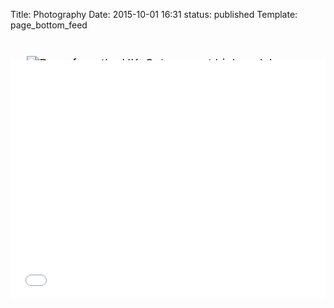 Title: Photography
Date: 2015-10-01 16:31
status: published
Template: page_bottom_feed

<div align = "center" style = "transform: matrix(1.33, 0, 0, 1.33, 0, 30);">
<a href="https://flickr.com/photos/46449570@N08/"><img src="https://bighugelabs.com/profilewidget/interesting.default/ffffff/770000/46449570@N08.jpg" border="0" alt="Doug from the UK. Get yours at bighugelabs.com" title="Doug from the UK. Get yours at bighugelabs.com" /></a>
</div>

<br>

<div style='position: relative; padding-bottom: 76%; height: 0; overflow: hidden;'>
    <iframe id='iframe' src='//flickrit.com/slideshowholder.php?height=75&size=big&userId=46449570@N08&click=true&caption=true&credit=1&trans=1&thumbnails=1&transition=0&layoutType=responsive&sort=0' scrolling='no' frameborder='0'style='width:100%; height:100%; position: absolute; top:0; left:0;' ></iframe>
</div>
